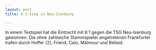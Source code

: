 ```yaml
---
layout: post
title: 6:1-Sieg in Neu-Isenburg

---
```


In einem Testspiel hat die Eintracht mit 6:1 gegen die TSG Neu-Isenburg gewonnen. Die ohne zahlreiche Stammspieler angetretenen Frankfurter trafen durch Hoffer (2), Friend, Caio, Matmour und Bellaid.


